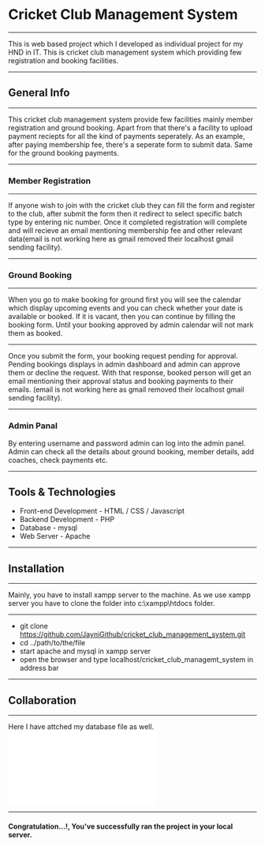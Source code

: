 # Cricket Club Management System
***
This is web based project which I developed as individual project for my HND in IT. This is cricket club management system which providing few registration and booking facilities.
***

## General Info
***
This cricket club management system provide few facilities mainly member registration and ground booking. Apart from that there's a facility to upload payment reciepts for all the kind of payments seperately. As an example, after paying membership fee, there's a seperate form to submit data. Same for the ground booking payments.
***
### Member Registration
***
If anyone wish to join with the cricket club they can fill the form and register to the club, after submit the form then it redirect to select specific batch type by entering nic number. Once it completed registration will complete and will recieve an email mentioning membership fee and other relevant data(email is not working here as gmail removed their localhost gmail sending facility).
***
### Ground Booking
***
When you go to make booking for ground first you will see the calendar which display upcoming events and you can check whether your date is available or booked. If it is vacant, then you can continue by filling the booking form. Until your booking approved by admin calendar will not mark them as booked.
***
Once you submit the form, your booking request pending for approval. Pending bookings displays in admin dashboard and admin can approve them or decline the request. With that response, booked person will get an email mentioning their approval status and booking payments to their emails. (email is not working here as gmail removed their localhost gmail sending facility).
***
### Admin Panal
By entering username and password admin can log into the admin panel. Admin can check all the details about ground booking, member details, add coaches, check payments etc.
***
## Tools & Technologies
* Front-end Development - HTML / CSS / Javascript
* Backend Development - PHP
* Database - mysql
* Web Server - Apache
***
## Installation
***
Mainly, you have to install xampp server to the machine. As we use xampp server you have to clone the folder into c:\xampp\htdocs folder.
***
* git clone https://github.com/JayniGithub/cricket_club_management_system.git
* cd ../path/to/the/file
* start apache and mysql in xampp server
* open the browser and type localhost/cricket_club_managemt_system in address bar
***
## Collaboration
***
Here I have attched my database file as well.
![myprojectsql_file](./Database/myproject.sql)
***
#### Congratulation...!, You've successfully ran the project in your local server.
